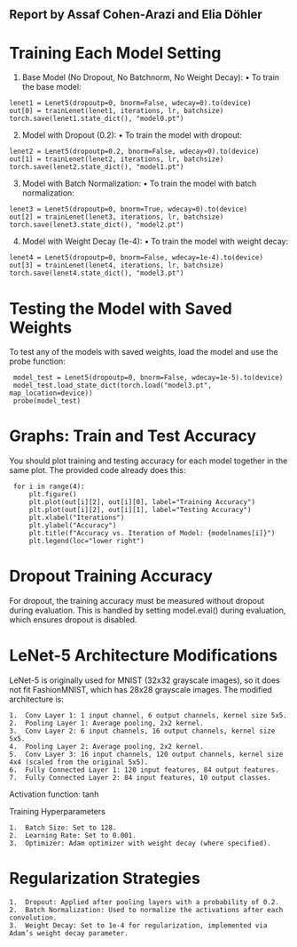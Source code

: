 ## Report by Assaf Cohen-Arazi and Elia Döhler

# Training Each Model Setting

1.	Base Model (No Dropout, No Batchnorm, No Weight Decay):
•	To train the base model:

```
lenet1 = Lenet5(dropoutp=0, bnorm=False, wdecay=0).to(device)
out[0] = trainLenet(lenet1, iterations, lr, batchsize)
torch.save(lenet1.state_dict(), "model0.pt")
```

2.	Model with Dropout (0.2):
•	To train the model with dropout:

```
lenet2 = Lenet5(dropoutp=0.2, bnorm=False, wdecay=0).to(device)
out[1] = trainLenet(lenet2, iterations, lr, batchsize)
torch.save(lenet2.state_dict(), "model1.pt")
```

3.	Model with Batch Normalization:
•	To train the model with batch normalization:

```
lenet3 = Lenet5(dropoutp=0, bnorm=True, wdecay=0).to(device)
out[2] = trainLenet(lenet3, iterations, lr, batchsize)
torch.save(lenet3.state_dict(), "model2.pt")
```

4.	Model with Weight Decay (1e-4):
•	To train the model with weight decay:

```
lenet4 = Lenet5(dropoutp=0, bnorm=False, wdecay=1e-4).to(device)
out[3] = trainLenet(lenet4, iterations, lr, batchsize)
torch.save(lenet4.state_dict(), "model3.pt")
```


# Testing the Model with Saved Weights

To test any of the models with saved weights, load the model and use the probe function:

	 model_test = Lenet5(dropoutp=0, bnorm=False, wdecay=1e-5).to(device)
	 model_test.load_state_dict(torch.load("model3.pt", map_location=device))
	 probe(model_test)

# Graphs: Train and Test Accuracy

You should plot training and testing accuracy for each model together in the same plot. The provided code already does this:

	 for i in range(4):
  	 	 plt.figure()
  	 	 plt.plot(out[i][2], out[i][0], label="Training Accuracy")
  	 	 plt.plot(out[i][2], out[i][1], label="Testing Accuracy")
  	 	 plt.xlabel("Iterations")
  	 	 plt.ylabel("Accuracy")
  	 	 plt.title(f"Accuracy vs. Iteration of Model: {modelnames[i]}")
  	 	 plt.legend(loc="lower right")

# Dropout Training Accuracy

For dropout, the training accuracy must be measured without dropout during evaluation. This is handled by setting model.eval() during evaluation, which ensures dropout is disabled.

# LeNet-5 Architecture Modifications

LeNet-5 is originally used for MNIST (32x32 grayscale images), so it does not fit FashionMNIST, which has 28x28 grayscale images. The modified architecture is:

	1.	Conv Layer 1: 1 input channel, 6 output channels, kernel size 5x5.
	2.	Pooling Layer 1: Average pooling, 2x2 kernel.
	3.	Conv Layer 2: 6 input channels, 16 output channels, kernel size 5x5.
	4.	Pooling Layer 2: Average pooling, 2x2 kernel.
	5.	Conv Layer 3: 16 input channels, 120 output channels, kernel size 4x4 (scaled from the original 5x5).
	6.	Fully Connected Layer 1: 120 input features, 84 output features.
	7.	Fully Connected Layer 2: 84 input features, 10 output classes.

Activation function: tanh

Training Hyperparameters

	1.	Batch Size: Set to 128.
	2.	Learning Rate: Set to 0.001.
	3.	Optimizer: Adam optimizer with weight decay (where specified).

# Regularization Strategies

	1.	Dropout: Applied after pooling layers with a probability of 0.2.
	2.	Batch Normalization: Used to normalize the activations after each convolution.
	3.	Weight Decay: Set to 1e-4 for regularization, implemented via Adam’s weight decay parameter.

